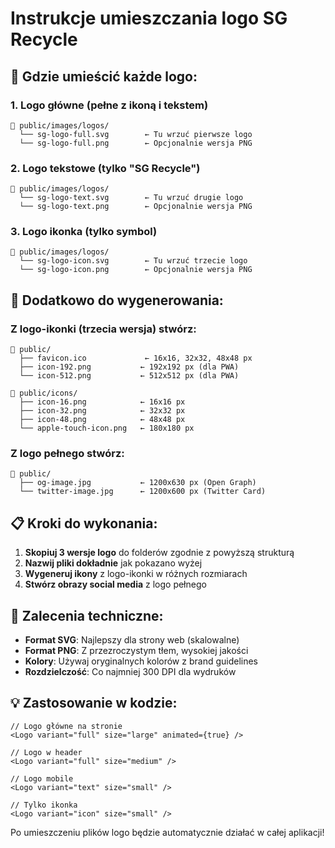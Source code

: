 # Instrukcje umieszczania logo SG Recycle

## 🎯 Gdzie umieścić każde logo:

### 1. Logo główne (pełne z ikoną i tekstem)

```
📁 public/images/logos/
  └── sg-logo-full.svg        ← Tu wrzuć pierwsze logo
  └── sg-logo-full.png        ← Opcjonalnie wersja PNG
```

### 2. Logo tekstowe (tylko "SG Recycle")

```
📁 public/images/logos/
  └── sg-logo-text.svg        ← Tu wrzuć drugie logo
  └── sg-logo-text.png        ← Opcjonalnie wersja PNG
```

### 3. Logo ikonka (tylko symbol)

```
📁 public/images/logos/
  └── sg-logo-icon.svg        ← Tu wrzuć trzecie logo
  └── sg-logo-icon.png        ← Opcjonalnie wersja PNG
```

## 🔧 Dodatkowo do wygenerowania:

### Z logo-ikonki (trzecia wersja) stwórz:

```
📁 public/
  ├── favicon.ico             ← 16x16, 32x32, 48x48 px
  ├── icon-192.png           ← 192x192 px (dla PWA)
  └── icon-512.png           ← 512x512 px (dla PWA)

📁 public/icons/
  ├── icon-16.png            ← 16x16 px
  ├── icon-32.png            ← 32x32 px
  ├── icon-48.png            ← 48x48 px
  └── apple-touch-icon.png   ← 180x180 px
```

### Z logo pełnego stwórz:

```
📁 public/
  ├── og-image.jpg           ← 1200x630 px (Open Graph)
  └── twitter-image.jpg      ← 1200x600 px (Twitter Card)
```

## 📋 Kroki do wykonania:

1. **Skopiuj 3 wersje logo** do folderów zgodnie z powyższą strukturą
2. **Nazwij pliki dokładnie** jak pokazano wyżej
3. **Wygeneruj ikony** z logo-ikonki w różnych rozmiarach
4. **Stwórz obrazy social media** z logo pełnego

## 🎨 Zalecenia techniczne:

- **Format SVG**: Najlepszy dla strony web (skalowalne)
- **Format PNG**: Z przezroczystym tłem, wysokiej jakości
- **Kolory**: Używaj oryginalnych kolorów z brand guidelines
- **Rozdzielczość**: Co najmniej 300 DPI dla wydruków

## 💡 Zastosowanie w kodzie:

```tsx
// Logo główne na stronie
<Logo variant="full" size="large" animated={true} />

// Logo w header
<Logo variant="full" size="medium" />

// Logo mobile
<Logo variant="text" size="small" />

// Tylko ikonka
<Logo variant="icon" size="small" />
```

Po umieszczeniu plików logo będzie automatycznie działać w całej aplikacji!
